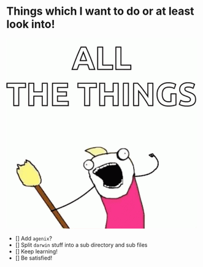 # Things which I want to do or at least look into!

![All The Things!](./imgs/all-things.gif)

- [] Add `agenix`?
- [] Split `darwin` stuff into a sub directory and sub files
- [] Keep learning!
- [] Be satisfied!

